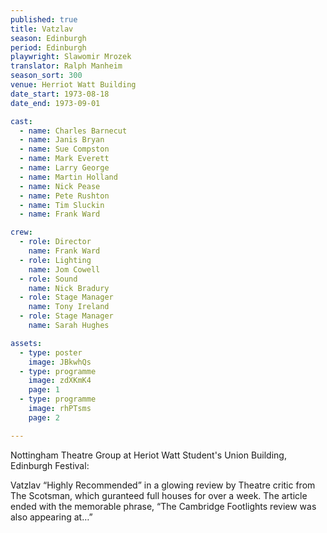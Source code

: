 ```yaml
---
published: true
title: Vatzlav
season: Edinburgh
period: Edinburgh
playwright: Slawomir Mrozek
translator: Ralph Manheim
season_sort: 300
venue: Herriot Watt Building
date_start: 1973-08-18
date_end: 1973-09-01

cast:
  - name: Charles Barnecut
  - name: Janis Bryan
  - name: Sue Compston
  - name: Mark Everett
  - name: Larry George
  - name: Martin Holland
  - name: Nick Pease
  - name: Pete Rushton
  - name: Tim Sluckin
  - name: Frank Ward

crew:
  - role: Director
    name: Frank Ward
  - role: Lighting
    name: Jom Cowell
  - role: Sound
    name: Nick Bradury
  - role: Stage Manager
    name: Tony Ireland
  - role: Stage Manager
    name: Sarah Hughes

assets:
  - type: poster
    image: JBkwhQs
  - type: programme
    image: zdXKmK4
    page: 1
  - type: programme
    image: rhPTsms
    page: 2

---
```


Nottingham Theatre Group at Heriot Watt Student's Union Building, Edinburgh Festival:

Vatzlav “Highly Recommended” in a glowing review by Theatre critic from The Scotsman, which guranteed full houses for over a week. The article ended with the memorable phrase, “The Cambridge Footlights review was also appearing at…”
